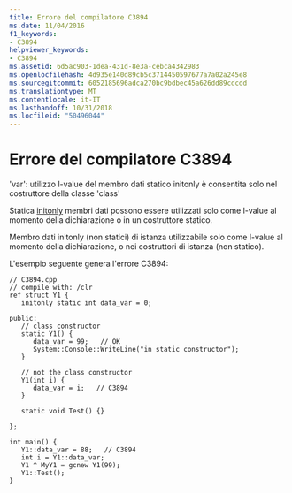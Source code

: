 ```yaml
---
title: Errore del compilatore C3894
ms.date: 11/04/2016
f1_keywords:
- C3894
helpviewer_keywords:
- C3894
ms.assetid: 6d5ac903-1dea-431d-8e3a-cebca4342983
ms.openlocfilehash: 4d935e140d89cb5c3714450597677a7a02a245e8
ms.sourcegitcommit: 6052185696adca270bc9bdbec45a626dd89cdcdd
ms.translationtype: MT
ms.contentlocale: it-IT
ms.lasthandoff: 10/31/2018
ms.locfileid: "50496044"
---
```

# <a name="compiler-error-c3894"></a>Errore del compilatore C3894

'var': utilizzo l-value del membro dati statico initonly è consentita solo nel costruttore della classe 'class'

Statica [initonly](../../dotnet/initonly-cpp-cli.md) membri dati possono essere utilizzati solo come l-value al momento della dichiarazione o in un costruttore statico.

Membro dati initonly (non statici) di istanza utilizzabile solo come l-value al momento della dichiarazione, o nei costruttori di istanza (non statico).

L'esempio seguente genera l'errore C3894:

```
// C3894.cpp
// compile with: /clr
ref struct Y1 {
   initonly static int data_var = 0;

public:
   // class constructor
   static Y1() {
      data_var = 99;   // OK
      System::Console::WriteLine("in static constructor");
   }

   // not the class constructor
   Y1(int i) {
      data_var = i;   // C3894
   }

   static void Test() {}

};

int main() {
   Y1::data_var = 88;   // C3894
   int i = Y1::data_var;
   Y1 ^ MyY1 = gcnew Y1(99);
   Y1::Test();
}
```